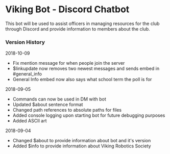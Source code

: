 # Viking Bot - Discord Chatbot
This bot will be used to assist officers in managing resources for the club through Discord and provide information to members about the club.

### Version History
2018-10-09
- Fix mention message for when people join the server
- $linkupdate now removes two newest messages and sends embed in #general_info
- General Info embed now also says what school term the poll is for

2018-09-05
- Commands can now be used in DM with bot
- Updated $about sentence format
- Changed path references to absolute paths for files
- Added console logging upon starting bot for future debugging purposes
- Added ASCII art

2018-09-04
- Changed $about to provide information about bot and it's version
- Added $info to provide information about Viking Robotics Society
